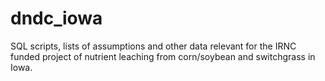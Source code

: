 # dndc_iowa
SQL scripts, lists of assumptions and other data relevant for the IRNC funded project of nutrient leaching from corn/soybean and switchgrass in Iowa.

